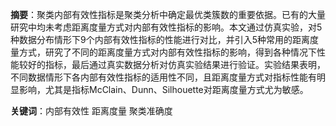 **摘要**：聚类内部有效性指标是聚类分析中确定最优类簇数的重要依据。已有的大量研究中均未考虑距离度量方式对内部有效性指标的影响。本文通过仿真实验，对5种数据分布情形下9个内部有效性指标的性能进行对比，并引入5种常用的距离度量方式，研究了不同的距离度量方式对内部有效性指标的影响，得到各种情况下性能较好的指标，最后通过真实数据分析对仿真实验结果进行验证。实验结果表明，不同数据情形下各内部有效性指标的适用性不同，且距离度量方式对指标性能有明显影响，尤其是指标McClain、Dunn、Silhouette对距离度量方式尤为敏感。

**关键词**：内部有效性 距离度量 聚类准确度         
